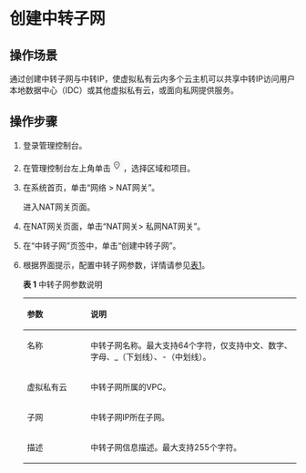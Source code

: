 # 创建中转子网<a name="nat_exsub_0001"></a>

## 操作场景<a name="section185510413453"></a>

通过创建中转子网与中转IP，使虚拟私有云内多个云主机可以共享中转IP访问用户本地数据中心（IDC）或其他虚拟私有云，或面向私网提供服务。

## 操作步骤<a name="section498820319366"></a>

1.  登录管理控制台。
2.  在管理控制台左上角单击![](figures/icon-region.png)，选择区域和项目。
3.  在系统首页，单击“网络  \> NAT网关”。

    进入NAT网关页面。

4.  在NAT网关页面，单击“NAT网关\> 私网NAT网关”。
5.  在“中转子网”页签中，单击“创建中转子网”。
6.  根据界面提示，配置中转子网参数，详情请参见[表1](#zh-cn_topic_0127293986_table30787259144637)。

    **表 1**  中转子网参数说明

    <a name="zh-cn_topic_0127293986_table30787259144637"></a>
    <table><thead align="left"><tr id="zh-cn_topic_0127293986_row1287982144637"><th class="cellrowborder" valign="top" width="23.189999999999998%" id="mcps1.2.3.1.1"><p id="zh-cn_topic_0127293986_p66523784144637"><a name="zh-cn_topic_0127293986_p66523784144637"></a><a name="zh-cn_topic_0127293986_p66523784144637"></a><strong id="zh-cn_topic_0127293986_b64475021144748"><a name="zh-cn_topic_0127293986_b64475021144748"></a><a name="zh-cn_topic_0127293986_b64475021144748"></a>参数</strong></p>
    </th>
    <th class="cellrowborder" valign="top" width="76.81%" id="mcps1.2.3.1.2"><p id="zh-cn_topic_0127293986_p19717393144637"><a name="zh-cn_topic_0127293986_p19717393144637"></a><a name="zh-cn_topic_0127293986_p19717393144637"></a><strong id="zh-cn_topic_0127293986_b37983896144751"><a name="zh-cn_topic_0127293986_b37983896144751"></a><a name="zh-cn_topic_0127293986_b37983896144751"></a>说明</strong></p>
    </th>
    </tr>
    </thead>
    <tbody><tr id="zh-cn_topic_0127293986_row20452749101411"><td class="cellrowborder" valign="top" width="23.189999999999998%" headers="mcps1.2.3.1.1 "><p id="zh-cn_topic_0259133770_p2832836319588"><a name="zh-cn_topic_0259133770_p2832836319588"></a><a name="zh-cn_topic_0259133770_p2832836319588"></a>名称</p>
    </td>
    <td class="cellrowborder" valign="top" width="76.81%" headers="mcps1.2.3.1.2 "><p id="zh-cn_topic_0259133770_p1289605119588"><a name="zh-cn_topic_0259133770_p1289605119588"></a><a name="zh-cn_topic_0259133770_p1289605119588"></a>中转子网名称。最大支持64个字符，仅支持中文、数字、字母、_（下划线）、-（中划线）。</p>
    </td>
    </tr>
    <tr id="zh-cn_topic_0127293986_row1895714384610"><td class="cellrowborder" valign="top" width="23.189999999999998%" headers="mcps1.2.3.1.1 "><p id="zh-cn_topic_0259133770_p1464780019588"><a name="zh-cn_topic_0259133770_p1464780019588"></a><a name="zh-cn_topic_0259133770_p1464780019588"></a>虚拟私有云</p>
    </td>
    <td class="cellrowborder" valign="top" width="76.81%" headers="mcps1.2.3.1.2 "><p id="p6718522122311"><a name="p6718522122311"></a><a name="p6718522122311"></a>中转子网所属的VPC。</p>
    </td>
    </tr>
    <tr id="zh-cn_topic_0127293986_row13591056167"><td class="cellrowborder" valign="top" width="23.189999999999998%" headers="mcps1.2.3.1.1 "><p id="zh-cn_topic_0259133770_p17196519588"><a name="zh-cn_topic_0259133770_p17196519588"></a><a name="zh-cn_topic_0259133770_p17196519588"></a>子网</p>
    </td>
    <td class="cellrowborder" valign="top" width="76.81%" headers="mcps1.2.3.1.2 "><p id="p16752553239"><a name="p16752553239"></a><a name="p16752553239"></a>中转子网IP所在子网。</p>
    </td>
    </tr>
    <tr id="zh-cn_topic_0127293986_row189841183384"><td class="cellrowborder" valign="top" width="23.189999999999998%" headers="mcps1.2.3.1.1 "><p id="p7371045184212"><a name="p7371045184212"></a><a name="p7371045184212"></a>描述</p>
    </td>
    <td class="cellrowborder" valign="top" width="76.81%" headers="mcps1.2.3.1.2 "><p id="p171281819162316"><a name="p171281819162316"></a><a name="p171281819162316"></a>中转子网信息描述。最大支持255个字符。</p>
    </td>
    </tr>
    </tbody>
    </table>



